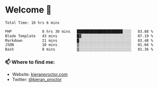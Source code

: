 # Welcome 🦘

<!--START_SECTION:waka-->

```txt
Total Time: 10 hrs 6 mins

PHP              8 hrs 30 mins   █████████████████████░░░░   83.88 %
Blade Template   43 mins         █▓░░░░░░░░░░░░░░░░░░░░░░░   07.19 %
Markdown         21 mins         █░░░░░░░░░░░░░░░░░░░░░░░░   03.48 %
JSON             10 mins         ▒░░░░░░░░░░░░░░░░░░░░░░░░   01.66 %
Bash             8 mins          ▒░░░░░░░░░░░░░░░░░░░░░░░░   01.36 %
```

<!--END_SECTION:waka-->

### 📫 Where to find me:

-   Website: [kieranproctor.com](https://kieranproctor.com/)
-   Twitter: [@kieran_proctor](https://twitter.com/kieran_proctor)
